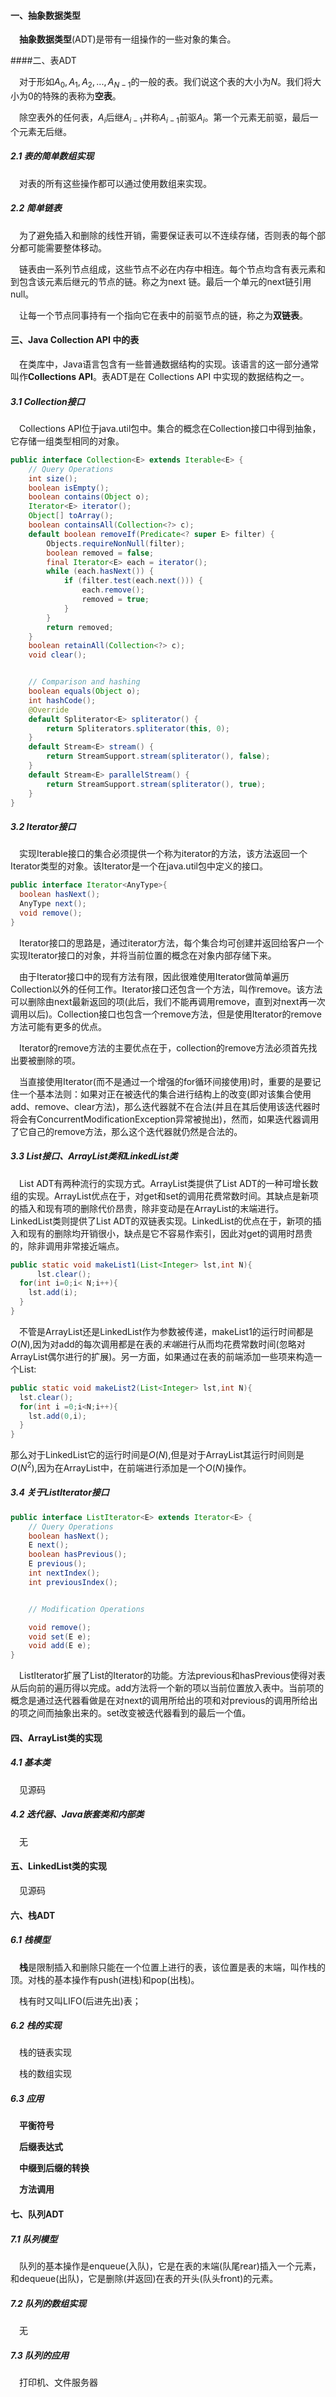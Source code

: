 #### 一、抽象数据类型

&emsp;**抽象数据类型**(ADT)是带有一组操作的一些对象的集合。

####二、表ADT

&emsp;对于形如$A_0,A_1,A_2,...,A_{N-1}$的一般的表。我们说这个表的大小为$N$。我们将大小为0的特殊的表称为**空表**。

&emsp;除空表外的任何表，$A_i$后继$A_{i-1}$并称$A_{i-1}$前驱$A_i$。第一个元素无前驱，最后一个元素无后继。

##### 2.1 表的简单数组实现

&emsp;对表的所有这些操作都可以通过使用数组来实现。

##### 2.2 简单链表

&emsp;为了避免插入和删除的线性开销，需要保证表可以不连续存储，否则表的每个部分都可能需要整体移动。

&emsp;链表由一系列节点组成，这些节点不必在内存中相连。每个节点均含有表元素和到包含该元素后继元的节点的链。称之为next 链。最后一个单元的next链引用null。

&emsp;让每一个节点同事持有一个指向它在表中的前驱节点的链，称之为**双链表**。

#### 三、Java Collection API 中的表

&emsp;在类库中，Java语言包含有一些普通数据结构的实现。该语言的这一部分通常叫作**Collections API**。表ADT是在 Collections API 中实现的数据结构之一。

##### 3.1 Collection接口

&emsp;Collections API位于java.util包中。集合的概念在Collection接口中得到抽象，它存储一组类型相同的对象。

```java
public interface Collection<E> extends Iterable<E> {
    // Query Operations
    int size();
    boolean isEmpty();
    boolean contains(Object o);
    Iterator<E> iterator();
    Object[] toArray();
    boolean containsAll(Collection<?> c);
    default boolean removeIf(Predicate<? super E> filter) {
        Objects.requireNonNull(filter);
        boolean removed = false;
        final Iterator<E> each = iterator();
        while (each.hasNext()) {
            if (filter.test(each.next())) {
                each.remove();
                removed = true;
            }
        }
        return removed;
    }
    boolean retainAll(Collection<?> c);
    void clear();


    // Comparison and hashing
    boolean equals(Object o);
    int hashCode();
    @Override
    default Spliterator<E> spliterator() {
        return Spliterators.spliterator(this, 0);
    }
    default Stream<E> stream() {
        return StreamSupport.stream(spliterator(), false);
    }
    default Stream<E> parallelStream() {
        return StreamSupport.stream(spliterator(), true);
    }
}

```

##### 3.2 Iterator接口

&emsp;实现Iterable接口的集合必须提供一个称为iterator的方法，该方法返回一个Iterator类型的对象。该Iterator是一个在java.util包中定义的接口。

```java
public interface Iterator<AnyType>{
  boolean hasNext();
  AnyType next();
  void remove();
}
```

&emsp;Iterator接口的思路是，通过iterator方法，每个集合均可创建并返回给客户一个实现Iterator接口的对象，并将当前位置的概念在对象内部存储下来。

&emsp;由于Iterator接口中的现有方法有限，因此很难使用Iterator做简单遍历Collection以外的任何工作。Iterator接口还包含一个方法，叫作remove。该方法可以删除由next最新返回的项(此后，我们不能再调用remove，直到对next再一次调用以后)。Collection接口也包含一个remove方法，但是使用Iterator的remove方法可能有更多的优点。

&emsp;Iterator的remove方法的主要优点在于，collection的remove方法必须首先找出要被删除的项。

&emsp;当直接使用Iterator(而不是通过一个增强的for循环间接使用)时，重要的是要记住一个基本法则：如果对正在被迭代的集合进行结构上的改变(即对该集合使用add、remove、clear方法)，那么迭代器就不在合法(并且在其后使用该迭代器时将会有ConcurrentModificationException异常被抛出)，然而，如果迭代器调用了它自己的remove方法，那么这个迭代器就仍然是合法的。



##### 3.3 List接口、ArrayList类和LinkedList类

&emsp;List ADT有两种流行的实现方式。ArrayList类提供了List ADT的一种可增长数组的实现。ArrayList优点在于，对get和set的调用花费常数时间。其缺点是新项的插入和现有项的删除代价昂贵，除非变动是在ArrayList的末端进行。LinkedList类则提供了List ADT的双链表实现。LinkedList的优点在于，新项的插入和现有的删除均开销很小，缺点是它不容易作索引，因此对get的调用时昂贵的，除非调用非常接近端点。

```java
public static void makeList1(List<Integer> lst,int N){
      lst.clear();
  for(int i=0;i< N;i++){
    lst.add(i);
  }
}
```

&emsp;不管是ArrayList还是LinkedList作为参数被传递，makeList1的运行时间都是$O(N)$,因为对add的每次调用都是在表的*末端*进行从而均花费常数时间(忽略对ArrayList偶尔进行的扩展)。另一方面，如果通过在表的前端添加一些项来构造一个List:

```java
public static void makeList2(List<Integer> lst,int N){
  lst.clear();
  for(int i =0;i<N;i++){
    lst.add(0,i);
  }
}
```

那么对于LinkedList它的运行时间是$O(N)$,但是对于ArrayList其运行时间则是$O(N^2)$,因为在ArrayList中，在前端进行添加是一个$O(N)$操作。



##### 3.4 关于ListIterator接口

```java
public interface ListIterator<E> extends Iterator<E> {
    // Query Operations
    boolean hasNext();
    E next();
    boolean hasPrevious();
    E previous();
    int nextIndex();
    int previousIndex();


    // Modification Operations

    void remove();
    void set(E e);
    void add(E e);
}
```



&emsp;ListIterator扩展了List的Iterator的功能。方法previous和hasPrevious使得对表从后向前的遍历得以完成。add方法将一个新的项以当前位置放入表中。当前项的概念是通过迭代器看做是在对next的调用所给出的项和对previous的调用所给出的项之间而抽象出来的。set改变被迭代器看到的最后一个值。

#### 四、ArrayList类的实现

 ##### 4.1 基本类

&emsp;见源码

##### 4.2 迭代器、Java嵌套类和内部类

&emsp;无

#### 五、LinkedList类的实现

&emsp;见源码

#### 六、栈ADT

#####  6.1 栈模型

&emsp;**栈**是限制插入和删除只能在一个位置上进行的表，该位置是表的末端，叫作栈的顶。对栈的基本操作有push(进栈)和pop(出栈)。

&emsp;栈有时又叫LIFO(后进先出)表；

##### 6.2 栈的实现

&emsp;栈的链表实现

&emsp;栈的数组实现

##### 6.3 应用

&emsp;**平衡符号**

&emsp;**后缀表达式**

&emsp;**中缀到后缀的转换**

&emsp;**方法调用**

#### 七、队列ADT

##### 7.1 队列模型

&emsp;队列的基本操作是enqueue(入队)，它是在表的末端(队尾rear)插入一个元素，和dequeue(出队)，它是删除(并返回)在表的开头(队头front)的元素。

##### 7.2 队列的数组实现

&emsp;无

##### 7.3 队列的应用

&emsp;打印机、文件服务器

